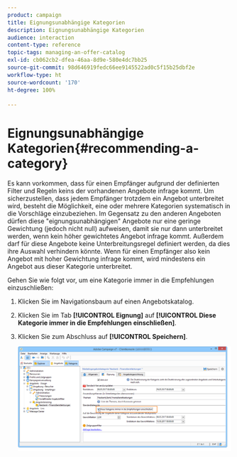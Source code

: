 ```yaml
---
product: campaign
title: Eignungsunabhängige Kategorien
description: Eignungsunabhängige Kategorien
audience: interaction
content-type: reference
topic-tags: managing-an-offer-catalog
exl-id: cb062cb2-dfea-46aa-8d9e-580e4dc7bb25
source-git-commit: 98d646919fedc66ee9145522ad0c5f15b25dbf2e
workflow-type: ht
source-wordcount: '170'
ht-degree: 100%

---
```


# Eignungsunabhängige Kategorien{#recommending-a-category}

Es kann vorkommen, dass für einen Empfänger aufgrund der definierten Filter und Regeln keins der vorhandenen Angebote infrage kommt. Um sicherzustellen, dass jedem Empfänger trotzdem ein Angebot unterbreitet wird, besteht die Möglichkeit, eine oder mehrere Kategorien systematisch in die Vorschläge einzubeziehen. Im Gegensatz zu den anderen Angeboten dürfen diese &quot;eignungsunabhängigen&quot; Angebote nur eine geringe Gewichtung (jedoch nicht null) aufweisen, damit sie nur dann unterbreitet werden, wenn kein höher gewichtetes Angebot infrage kommt. Außerdem darf für diese Angebote keine Unterbreitungsregel definiert werden, da dies ihre Auswahl verhindern könnte. Wenn für einen Empfänger also kein Angebot mit hoher Gewichtung infrage kommt, wird mindestens ein Angebot aus dieser Kategorie unterbreitet.

Gehen Sie wie folgt vor, um eine Kategorie immer in die Empfehlungen einzuschließen:

1. Klicken Sie im Navigationsbaum auf einen Angebotskatalog.
1. Klicken Sie im Tab **[!UICONTROL Eignung]** auf **[!UICONTROL Diese Kategorie immer in die Empfehlungen einschließen]**.
1. Klicken Sie zum Abschluss auf **[!UICONTROL Speichern]**.

   ![](assets/offer_cat_default_001.png)
